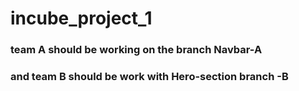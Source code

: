 # incube_project_1
### team A should be working on the branch Navbar-A
### and team B should be work with  Hero-section branch -B
